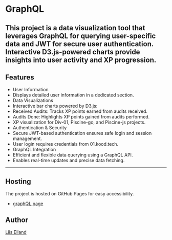 # **GraphQL**

This project is a data visualization tool that leverages GraphQL for querying user-specific data and JWT for secure user authentication. Interactive D3.js-powered charts provide insights into user activity and XP progression.
---

## **Features**

- User Information
- Displays detailed user information in a dedicated section.
-  Data Visualizations
- Interactive bar charts powered by D3.js:
- Received Audits: Tracks XP points earned from audits received.
- Audits Done: Highlights XP points gained from audits performed.
- XP visualization for Div-01, Piscine-go, and Piscine-js projects.
- Authentication & Security
- Secure JWT-based authentication ensures safe login and session management.
- User login requires credentials from 01.kood.tech.
- GraphQL Integration
- Efficient and flexible data querying using a GraphQL API.
- Enables real-time updates and precise data fetching.
---

## **Hosting**

The project is hosted on GitHub Pages for easy accessibility.
- [graphQL page](https://kopponees.github.io/graphql/)


## **Author**

[Liis Eiland](https://01.kood.tech/git/leiland)

